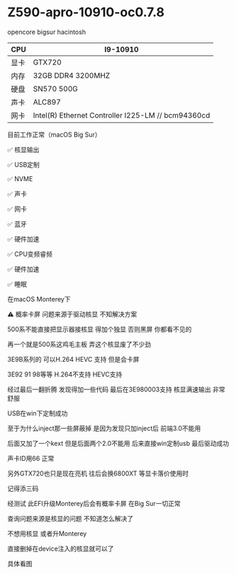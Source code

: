 # Z590-apro-10910-oc0.7.8
opencore bigsur hacintosh

| CPU  | I9-10910                                           |
| ---- | -------------------------------------------------- |
| 显卡 | GTX720                                             |
| 内存 | 32GB DDR4 3200MHZ                                  |
| 硬盘 | SN570 500G                                         |
| 声卡 | ALC897                                             |
| 网卡 | Intel(R) Ethernet Controller I225-LM // bcm94360cd |

目前工作正常（macOS Big Sur）

✅ 核显输出

✅ USB定制

✅ NVME

✅ 声卡

✅ 网卡

✅ 蓝牙

✅ 硬件加速

✅ CPU变频睿频

✅ 硬件加速

✅ 睡眠

在macOS Monterey下

⚠️ 概率卡屏 问题来源于驱动核显 不知解决方案

500系不能直接把显示器接核显 得加个独显 否则黑屏 你都看不见的

再一个就是500系这鸡毛主板 弄这个核显废了不少劲

3E9B系列的 可以H.264 HEVC 支持 但是会卡屏

3E92 91 98等等 H.264不支持 HEVC支持 

经过最后一翻折腾 发现得加一些代码 最后在3E980003支持 核显满速输出 非常舒服

USB在win下定制成功 

至于为什么inject那一些屏蔽掉 是因为发现只加inject后 前端3.0不能用 

后面又加了一个kext 但是后面两个2.0不能用 后来直接win定制usb 最后驱动成功 

声卡ID用66 正常

另外GTX720也只是现在亮机 往后会换6800XT 等显卡落价使用时

记得添三码

经测试 此EFI升级Monterey后会有概率卡屏 在Big Sur一切正常 

查询问题来源是核显的问题 不知道怎么解决了

不想用核显 或者升Monterey

直接删掉在device注入的核显就可以了

具体看图


